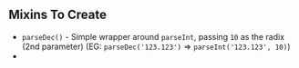 ## Mixins To Create
- `parseDec()` - Simple wrapper around `parseInt`, passing `10` as the radix (2nd parameter) (EG: `parseDec('123.123')` => `parseInt('123.123', 10)`)
- 